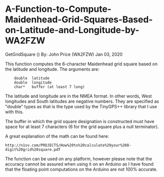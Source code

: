 # A-Function-to-Compute-Maidenhead-Grid-Squares-Based-on-Latitude-and-Longitude-by-WA2FZW
GetGridSquare ()
By: John Price (WA2FZW) Jan 03, 2020


This function computes the 6-character Maidenhead grid square based on the latitude
and longitude. The arguments are:
 
		double	latitude
		double	longitude
		char*	buffer (at least 7 long)

The latitude and longitude are in the NMEA format. In other words, West longitudes 
and South latitudes are negative numbers. They are specified as "double" types as
that is the type used by the TinyGPS++ library that I use with this.

The buffer in which the grid square designation is constructed must have space for
at least 7 characters (6 for the grid aquare plus a null terminator).
	
A great explanation of the math can be found here:

	http://n1sv.com/PROJECTS/How%20to%20calculate%20your%208-digit%20grid%20square.pdf

	
The function can be used on any platform, however please note that the accuracy cannot
be assured when using it on an Arduino as I have found that the floating point
computations on the Arduino are not 100% accurate.
